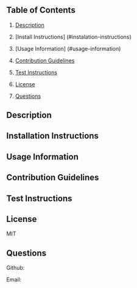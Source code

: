 # 
## Table of Contents 
1. [Description](#description) 
2. [Install Instructions] (#instalation-instructions) 
3. [Usage Information] (#usage-information) 
4. [Contribution Guidelines](#contribution-guidelines) 
5. [Test Instructions](#test-instructions) 
6. [License](#license) 
7. [Questions](#questions) 
## Description 
 
## Installation Instructions 

## Usage Information 

## Contribution Guidelines 

## Test Instructions 

## License 
MIT
## Questions 
Github: 
Email: 
